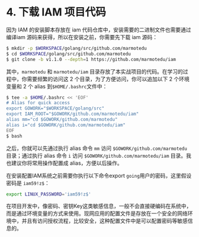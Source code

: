 # 4. 下载 IAM 项目代码

因为 IAM 的安装脚本存放在 iam 代码仓库中，安装需要的二进制文件也需要通过编译iam 源码来获得，所以在安装之前，你需要先下载 iam 源码：

```bash
$ mkdir -p $WORKSPACE/golang/src/github.com/marmotedu
$ cd $WORKSPACE/golang/src/github.com/marmotedu
$ git clone -b v1.1.0 --depth=1 https://github.com/marmotedu/iam
```

其中，`marmotedu` 和 `marmotedu/iam` 目录存放了本实战项目的代码。在学习的过程中，你需要频繁的访问这 2 个目录，为了方便访问，你可以追加以下 2 个环境变量和 2 个 alias 到`$HOME/.bashrc`文件中：

```bash
$ tee -a $HOME/.bashrc << 'EOF'
# Alias for quick access
export GOWORK="$WORKSPACE/golang/src"
export IAM_ROOT="$GOWORK/github.com/marmotedu/iam"
alias mm="cd $GOWORK/github.com/marmotedu"
alias i="cd $GOWORK/github.com/marmotedu/iam"
EOF
$ bash
```

之后，你就可以先通过执行 alias 命令 `mm` 访问 `$GOWORK/github.com/marmotedu` 目录；通过执行 alias 命令 `i` 访问 `$GOWORK/github.com/marmotedu/iam` 目录。我也建议你将常用操作配置成 alias，方便以后操作。

在安装配置IAM系统之前需要你执行以下命令export `going`用户的密码，这里假设密码是 `iam59!z$`：

```bash
export LINUX_PASSWORD='iam59!z$'
```

在项目开发中，像密码、密钥Key这类敏感信息，一般不会直接硬编码在系统中，而是通过环境变量的方式来使用。现网应用的配置文件是存放在一个安全的网络环境中，并且有访问授权流程，比较安全，这种配置文件中是可以配置密码等敏感信息的。


